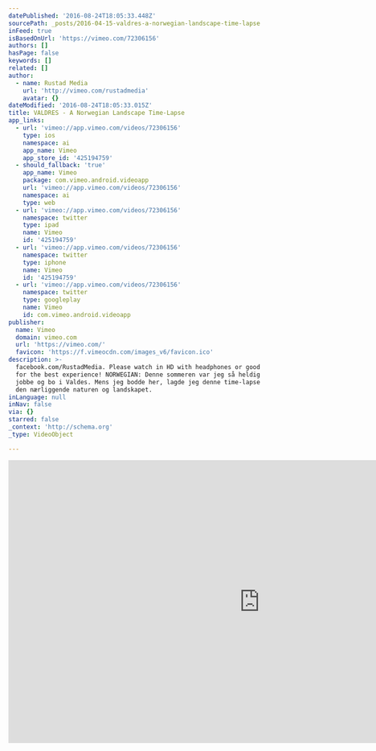 ```yaml
---
datePublished: '2016-08-24T18:05:33.448Z'
sourcePath: _posts/2016-04-15-valdres-a-norwegian-landscape-time-lapse.md
inFeed: true
isBasedOnUrl: 'https://vimeo.com/72306156'
authors: []
hasPage: false
keywords: []
related: []
author:
  - name: Rustad Media
    url: 'http://vimeo.com/rustadmedia'
    avatar: {}
dateModified: '2016-08-24T18:05:33.015Z'
title: VALDRES - A Norwegian Landscape Time-Lapse
app_links:
  - url: 'vimeo://app.vimeo.com/videos/72306156'
    type: ios
    namespace: ai
    app_name: Vimeo
    app_store_id: '425194759'
  - should_fallback: 'true'
    app_name: Vimeo
    package: com.vimeo.android.videoapp
    url: 'vimeo://app.vimeo.com/videos/72306156'
    namespace: ai
    type: web
  - url: 'vimeo://app.vimeo.com/videos/72306156'
    namespace: twitter
    type: ipad
    name: Vimeo
    id: '425194759'
  - url: 'vimeo://app.vimeo.com/videos/72306156'
    namespace: twitter
    type: iphone
    name: Vimeo
    id: '425194759'
  - url: 'vimeo://app.vimeo.com/videos/72306156'
    namespace: twitter
    type: googleplay
    name: Vimeo
    id: com.vimeo.android.videoapp
publisher:
  name: Vimeo
  domain: vimeo.com
  url: 'https://vimeo.com/'
  favicon: 'https://f.vimeocdn.com/images_v6/favicon.ico'
description: >-
  facebook.com/RustadMedia. Please watch in HD with headphones or good speakers
  for the best experience! NORWEGIAN: Denne sommeren var jeg så heldig å kunne
  jobbe og bo i Valdes. Mens jeg bodde her, lagde jeg denne time-lapse filmen av
  den nærliggende naturen og landskapet.
inLanguage: null
inNav: false
via: {}
starred: false
_context: 'http://schema.org'
_type: VideoObject

---
```

<iframe src="https://cdn.embedly.com/widgets/media.html?src=https%3A%2F%2Fplayer.vimeo.com%2Fvideo%2F72306156&amp;url=https%3A%2F%2Fvimeo.com%2F72306156&amp;image=http%3A%2F%2Fi.vimeocdn.com%2Fvideo%2F446150408_1280.jpg&amp;key=b7d04c9b404c499eba89ee7072e1c4f7&amp;type=text%2Fhtml&amp;schema=vimeo" width="1000" height="563" scrolling="no" frameborder="0" allowfullscreen="allowfullscreen" style=""></iframe>